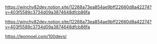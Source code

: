 https://winchy82dev.notion.site/12268a73ea854ae9bff22660d8a42274?v=403f5589c3734d09a3874648dfcb86fa

https://winchy82dev.notion.site/12268a73ea854ae9bff22660d8a42274?v=403f5589c3734d09a3874648dfcb86fa

https://leonnoel.com/100devs/
